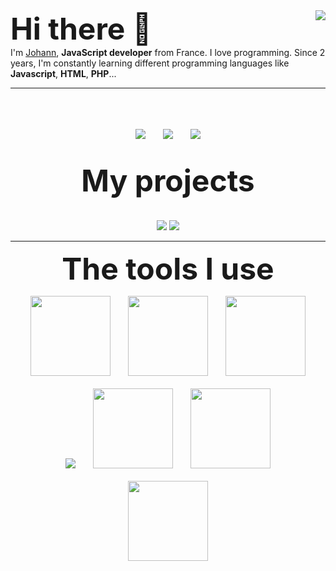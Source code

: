
<img align="right" src="https://github-readme-stats.vercel.app/api?username=JohannC-dev&show_icons=true&hide_border=true" />
<font size="10">
<b>
Hi there 👋
</b>
</font>
<br>
I'm <a href="https://github.com/JohannC-dev">Johann</a>, <b>JavaScript developer</b> from France. I love programming. Since 2 years, I'm constantly learning different programming languages like <b>Javascript</b>, <b>HTML</b>, <b>PHP</b>...

___

<p align="center">
	<br>
	<br>
	<br>
	<img src="http://img.shields.io/badge/Discord-%40Johann%231111-7289DA?style=for-the-badge" />
	&nbsp;&nbsp;&nbsp;&nbsp;&nbsp;
	<img src="http://img.shields.io/badge/Twiter-%40NeverSayL-1DA1F2?style=for-the-badge" />
	&nbsp;&nbsp;&nbsp;&nbsp;&nbsp;
	<img src="http://img.shields.io/badge/Instagram-%40NeverSayLs-E1306C?style=for-the-badge" />
	<br>
	<br>
	<br>
	<font size="10">
		<b>
			My projects
		</b>
	</font>
	<br>
	<br>
	<br>
	<img src="https://github-readme-stats.vercel.app/api/pin/?username=JohannC-dev&repo=FrenchAlt" />
	<img src="https://github-readme-stats.vercel.app/api/pin/?username=zyrk-dev&repo=Zyrk-Version" />
</p>

___

<p align="center">
	<font size="10">
		<b>
		The tools I use
		</b>
	</font>
</p>

<p align="center">
	<img src="https://www.split.io/wp-content/uploads/2020/03/javascript-logo.png" width="128"/>
	&nbsp;&nbsp;&nbsp;&nbsp;&nbsp;
	<img src="https://cdn.iconscout.com/icon/free/png-512/typescript-1174965.png" width="128"/>
	&nbsp;&nbsp;&nbsp;&nbsp;&nbsp;
	<img src="https://equestsolutions.net/wp-content/uploads/2014/08/php-logo.jpg" width="128" />
	<br>
	<br>
	<img src="https://fr.nuxtjs.org/logos/nuxt-emoji.png" />
	&nbsp;&nbsp;&nbsp;&nbsp;&nbsp;
	<img src="https://vuejs.org/images/logo.png" width="128" />
	&nbsp;&nbsp;&nbsp;&nbsp;&nbsp;
	<img src="https://gridsome.org/logos/only-logo.svg" width="128" />
	<br><br>
	<img src="https://git-scm.com/images/logos/downloads/Git-Icon-1788C.png" width="128" />
</p>
